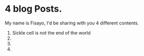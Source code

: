 # 4 blog Posts.

My name is Fisayo, I'd be sharing with you 4 different contents.
1. Sickle cell is not the end of the world
2.
3.
4.
